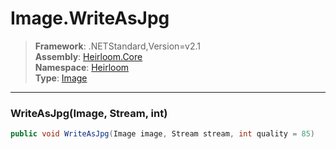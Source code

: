 # Image.WriteAsJpg

> **Framework**: .NETStandard,Version=v2.1  
> **Assembly**: [Heirloom.Core][0]  
> **Namespace**: [Heirloom][0]  
> **Type**: [Image][1]

--------------------------------------------------------------------------------

### WriteAsJpg(Image, Stream, int)

```cs
public void WriteAsJpg(Image image, Stream stream, int quality = 85)
```

[0]: ../Heirloom.Core.md
[1]: Heirloom.Image.md
